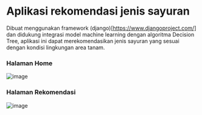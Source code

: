 # Aplikasi rekomendasi jenis sayuran
Dibuat menggunakan framework (django)[https://www.djangoproject.com/] dan didukung integrasi model machine learning dengan algoritma Decision Tree, aplikasi ini dapat merekomendasikan jenis sayuran yang sesuai dengan kondisi lingkungan area tanam.

### Halaman Home
![image](https://github.com/NizarArdansyah/crop-recomendation/assets/82304620/54053eda-ca51-475f-8263-0fad95abddac)

### Halaman Rekomendasi
![image](https://github.com/NizarArdansyah/crop-recomendation/assets/82304620/7c582260-6eff-431b-b5a7-00fe7ba4104b)
